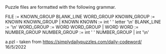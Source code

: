 Puzzle files are formatted with the following grammar.

FILE           := KNOWN_GROUP BLANK_LINE WORD_GROUP
KNOWN_GROUP    := KNOWN KNOWN_GROUP
                | KNOWN
KNOWN          := int ' ' letter '\n'
BLANK_LINE     := '\n'
WORD_GROUP     := WORD WORD_GROUP
                | WORD
WORD           := NUMBER_GROUP
NUMBER_GROUP   := int ' ' NUMBER_GROUP
                | int '\n'

a.pzl - taken from https://simplydailypuzzles.com/daily-codeword/ 16/5/2022
